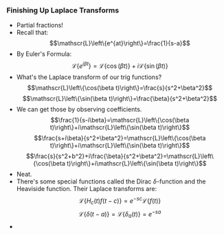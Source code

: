 ### Finishing Up Laplace Transforms
- Partial fractions!
- Recall that: $$\mathscr{L}\left\{e^{at}\right\}=\frac{1}{s-a}$$
- By Euler's Formula: $$\mathscr{L}\left\{e^{i\beta t}\right\}=\mathscr{L}\left\{\cos(\beta t)\right\}+i\mathscr{L}\left\{\sin(\beta t)\right\}$$
- What's the Laplace transform of our trig functions? $$\mathscr{L}\left\{\cos(\beta t)\right\}=\frac{s}{s^2+\beta^2}$$$$\mathscr{L}\left\{\sin(\beta t)\right\}=\frac{\beta}{s^2+\beta^2}$$
- We can get those by observing coefficients. $$\frac{1}{s-i\beta}=\mathscr{L}\left\{\cos(\beta t)\right\}+i\mathscr{L}\left\{\sin(\beta t)\right\}$$ $$\frac{s+i\beta}{s^2+\beta^2}=\mathscr{L}\left\{\cos(\beta t)\right\}+i\mathscr{L}\left\{\sin(\beta t)\right\}$$ $$\frac{s}{s^2+b^2}+i\frac{\beta}{s^2+\beta^2}=\mathscr{L}\left\{\cos(\beta t)\right\}+i\mathscr{L}\left\{\sin(\beta t)\right\}$$
- Neat.
- There's some special functions called the Dirac $\delta$-function and the Heaviside function. Their Laplace transforms are: $$\mathscr{L}\left\{H_c(t)f(t-c)\right\}=e^{-sc}\mathscr{L}\left\{f(t)\right\}$$ $$\mathscr{L}\left\{\delta(t-a)\right\}=\mathscr{L}\left\{\delta_a(t)\right\}=e^{-sa}$$
- 